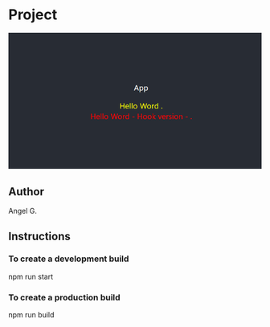 # Project

![App](screen.png)

## Author

Angel G.

## Instructions

### To create a development build

npm run start

### To create a production build 

npm run build

